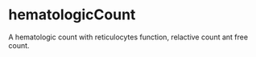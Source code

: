# hematologicCount
A hematologic count with reticulocytes function, relactive count ant free count. 
